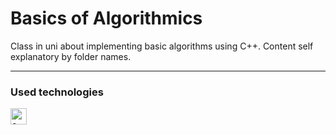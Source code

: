 # Basics of Algorithmics
Class in uni about implementing basic algorithms using C++. Content self explanatory by folder names.

---
### Used technologies
[<img align="left" width="26px" style="padding-right: 20px" alt="c++" src="https://cdn.jsdelivr.net/gh/devicons/devicon/icons/cplusplus/cplusplus-original.svg"/>][cpp]

[cpp]: https://en.wikipedia.org/wiki/C%2B%2B